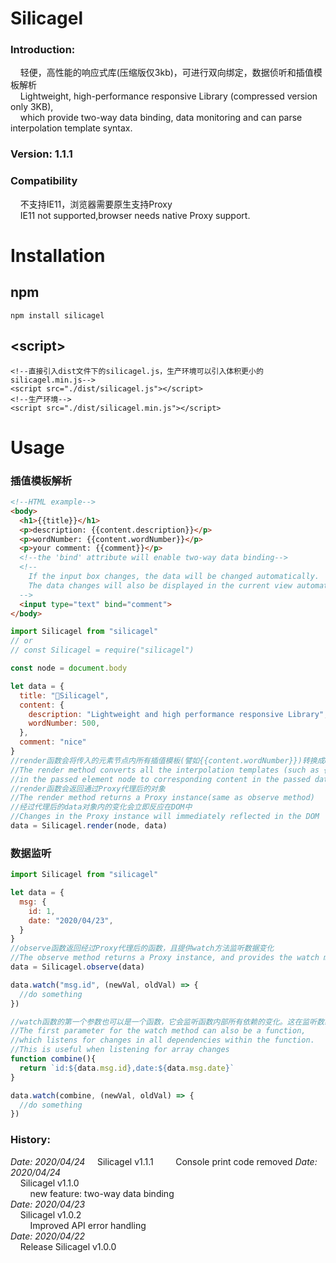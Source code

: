 # Silicagel
### Introduction:  
&nbsp;&nbsp;&nbsp;&nbsp;轻便，高性能的响应式库(压缩版仅3kb)，可进行双向绑定，数据侦听和插值模板解析   
&nbsp;&nbsp;&nbsp;&nbsp;Lightweight, high-performance responsive Library (compressed version only 3KB),  
&nbsp;&nbsp;&nbsp;&nbsp;which provide two-way data binding, data monitoring and can parse interpolation template syntax.
### Version: 1.1.1 
### Compatibility
&nbsp;&nbsp;&nbsp;&nbsp;不支持IE11，浏览器需要原生支持Proxy  
&nbsp;&nbsp;&nbsp;&nbsp;IE11 not supported,browser needs native Proxy support.
# Installation
## npm
```
npm install silicagel
```
## \<script\>
```
<!--直接引入dist文件下的silicagel.js，生产环境可以引入体积更小的silicagel.min.js-->
<script src="./dist/silicagel.js"></script>
<!--生产环境-->
<script src="./dist/silicagel.min.js"></script>
```
# Usage
### 插值模板解析
```html
<!--HTML example-->
<body>
  <h1>{{title}}</h1>
  <p>description: {{content.description}}</p>
  <p>wordNumber: {{content.wordNumber}}</p>
  <p>your comment: {{comment}}</p>
  <!--the 'bind' attribute will enable two-way data binding-->
  <!--
    If the input box changes, the data will be changed automatically. 
    The data changes will also be displayed in the current view automatically
  -->
  <input type="text" bind="comment">
</body>
```
```js
import Silicagel from "silicagel"
// or 
// const Silicagel = require("silicagel")

const node = document.body

let data = {
  title: "🌸Silicagel",
  content: {
    description: "Lightweight and high performance responsive Library",
    wordNumber: 500,
  },
  comment: "nice"
}
//render函数会将传入的元素节点内所有插值模板(譬如{{content.wordNumber}})转换成data中的数据
//The render method converts all the interpolation templates (such as {{content. Wordnumber}})
//in the passed element node to corresponding content in the passed data
//render函数会返回通过Proxy代理后的对象
//The render method returns a Proxy instance(same as observe method)
//经过代理后的data对象内的变化会立即反应在DOM中
//Changes in the Proxy instance will immediately reflected in the DOM
data = Silicagel.render(node, data)
```
### 数据监听
```js
import Silicagel from "silicagel"

let data = {
  msg: {
    id: 1,
    date: "2020/04/23",
  }
}
//observe函数返回经过Proxy代理后的函数，且提供watch方法监听数据变化
//The observe method returns a Proxy instance, and provides the watch method to listen for data changes
data = Silicagel.observe(data)

data.watch("msg.id", (newVal, oldVal) => {
  //do something
})

//watch函数的第一个参数也可以是一个函数，它会监听函数内部所有依赖的变化。这在监听数组变化时很有用
//The first parameter for the watch method can also be a function, 
//which listens for changes in all dependencies within the function.
//This is useful when listening for array changes
function combine(){
  return `id:${data.msg.id},date:${data.msg.date}`
}

data.watch(combine, (newVal, oldVal) => {
  //do something
})

```


### History:  
_Date: 2020/04/24_
&nbsp;&nbsp;&nbsp;&nbsp;Silicagel v1.1.1
&nbsp;&nbsp;&nbsp;&nbsp;&nbsp;&nbsp;&nbsp;&nbsp;Console print code removed
_Date: 2020/04/24_   
&nbsp;&nbsp;&nbsp;&nbsp;Silicagel v1.1.0  
&nbsp;&nbsp;&nbsp;&nbsp;&nbsp;&nbsp;&nbsp;&nbsp;new feature: two-way data binding  
_Date: 2020/04/23_  
&nbsp;&nbsp;&nbsp;&nbsp;Silicagel v1.0.2  
&nbsp;&nbsp;&nbsp;&nbsp;&nbsp;&nbsp;&nbsp;&nbsp;Improved API error handling  
_Date: 2020/04/22_  
&nbsp;&nbsp;&nbsp;&nbsp;Release Silicagel v1.0.0